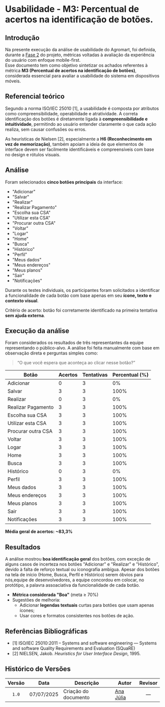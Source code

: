 # Usabilidade - M3: Percentual de acertos na identificação de botões.

## Introdução

Na presente execução da análise de usabilidade do Agromart, foi definida, durante a [Fase 2](https://fcte-qualidade-de-software-1.github.io/2025-1-T01--Betty-Snyder/gqm/gqm/#selecao-das-metricas) do projeto, métricas voltadas à avaliação da experiência do usuário com enfoque mobile-first.  
Esse documento tem como objetivo sintetizar os achados referentes à métrica **M3 (Percentual de acertos na identificação de botões)**, considerada essencial para avaliar a usabilidade do sistema em dispositivos móveis.

## Referencial teórico 

Segundo a norma ISO/IEC 25010 [1], a usabilidade é composta por atributos como compreensibilidade, operabilidade e atratividade. A correta identificação dos botões é diretamente ligada à **compreensibilidade e intuitividade**, permitindo ao usuário entender claramente o que cada ação realiza, sem causar confusões ou erros.

As heurísticas de Nielsen [2], especialmente a **H6 (Reconhecimento em vez de memorização)**, também apoiam a ideia de que elementos de interface devem ser facilmente identificáveis e compreensíveis com base no design e rótulos visuais.

## Análise

Foram selecionados **cinco botões principais** da interface:

- "Adicionar"
- "Salvar"
- "Realizar"
- "Realizar Pagamento"
- "Escolha sua CSA"
- "Utilizar esta CSA"
- "Procurar outra CSA"
- "Voltar"
- "Logar"
- "Home"
- "Busca"
- "Histórico"
- "Perfil"
- "Meus dados"
- "Meus endereços"
- "Meus planos"
- "Sair"
- "Notificações"

Durante os testes individuais, os participantes foram solicitados a identificar a funcionalidade de cada botão com base apenas em seu **ícone, texto e contexto visual**.

Critério de acerto: botão foi corretamente identificado na primeira tentativa **sem ajuda externa**.

## Execução da análise

Foram considerados os resultados de três representantes da equipe representando o público-alvo. A análise foi feita manualmente com base em observação direta e perguntas simples como:  
> “O que você espera que aconteça ao clicar nesse botão?”

| Botão                 | Acertos | Tentativas | Percentual (%) |
|-----------------------|---------|------------|----------------|
| Adicionar             | 0       | 3          | 0%          |
| Salvar                | 3       | 3          | 100%          |
| Realizar              | 0       | 3          | 0%          |
| Realizar Pagamento    | 3       | 3          | 100%           |
| Escolha sua CSA       | 3       | 3          | 100%          |
| Utilizar esta CSA     | 3       | 3          | 100%           |
| Procurar outra CSA    | 3       | 3          | 100%           |
| Voltar                | 3       | 3          | 100%           |
| Logar                 | 3       | 3          | 100%           |
| Home                  | 3       | 3          | 100%           |
| Busca                 | 3       | 3          | 100%           |
| Histórico             | 0       | 3          | 0%           |
| Perfil                | 3       | 3          | 100%           |
| Meus dados            | 3       | 3          | 100%          |
| Meus endereços        | 3       | 3          | 100%          |
| Meus planos           | 3       | 3          | 100%          |
| Sair                  | 3       | 3          | 100%           |
| Notificações          | 3       | 3          | 100%          |

**Média geral de acertos:** **~83,3%**

## Resultados

A análise mostrou **boa identificação geral** dos botões, com exceção de alguns casos de incerteza nos botões "Adicionar" e "Realizar" e "Histórico", devido à falta de reforço textual ou iconografia ambígua.
Apesar dos botões na tela de início (Home, Busca, Perfil e Histórico) serem óbvios para nós,equipe de desenvolvedores, a equipe concordou em colocar, no protótipo, a palavra assoaciativa da funcionalidade de cada botão.

- **Métrica considerada "Boa"** (meta ≥ 70%)
- Sugestões de melhoria:
  - Adicionar **legendas textuais** curtas para botões que usam apenas ícones;
  - Usar cores e formatos consistentes nos botões de ação.

## Referências Bibliográficas

- [1] ISO/IEC 25010:2011 – Systems and software engineering — Systems and software Quality Requirements and Evaluation (SQuaRE)
- [2] NIELSEN, Jakob. *Heuristics for User Interface Design*, 1995.

## Histórico de Versões

|Versão|Data|Descrição|Autor|Revisor|
|:----:|----|---------|-----|:-----:|
|`1.0`|07/07/2025|Criação do documento| [Ana Júlia](https://github.com/ailujana) | — |
